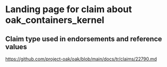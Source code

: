 # Landing page for claim about oak_containers_kernel

## Claim type used in endorsements and reference values

https://github.com/project-oak/oak/blob/main/docs/tr/claims/22790.md
